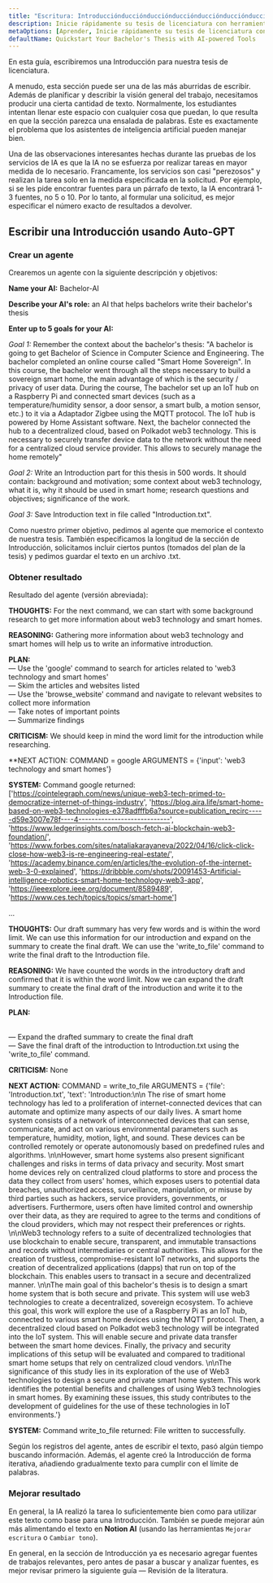 ```yaml
---
title: "Escritura: Introducciónducciónducciónducciónducciónducciónducción"
description: Inicie rápidamente su tesis de licenciatura con herramientas impulsadas por IA
metaOptions: [Aprender, Inicie rápidamente su tesis de licenciatura con herramientas impulsadas por IA]
defaultName: Quickstart Your Bachelor's Thesis with AI-powered Tools
---
```


<RoboAcademyText fWeight="500">
En esta guía, escribiremos una Introducción para nuestra tesis de licenciatura.
</RoboAcademyText>

A menudo, esta sección puede ser una de las más aburridas de escribir. Además de planificar y describir la visión general del trabajo, necesitamos producir una cierta cantidad de texto. Normalmente, los estudiantes intentan llenar este espacio con cualquier cosa que puedan, lo que resulta en que la sección parezca una ensalada de palabras. Este es exactamente el problema que los asistentes de inteligencia artificial pueden manejar bien.

Una de las observaciones interesantes hechas durante las pruebas de los servicios de IA es que la IA no se esfuerza por realizar tareas en mayor medida de lo necesario. Francamente, los servicios son casi "perezosos" y realizan la tarea solo en la medida especificada en la solicitud. Por ejemplo, si se les pide encontrar fuentes para un párrafo de texto, la IA encontrará 1-3 fuentes, no 5 o 10. Por lo tanto, al formular una solicitud, es mejor especificar el número exacto de resultados a devolver.

## Escribir una Introducción usando Auto-GPT

### Crear un agente

Crearemos un agente con la siguiente descripción y objetivos:

<RoboAcademyTerminal title="Auto-GPT Terminal">

**Name your AI:** Bachelor-AI

**Describe your AI's role:** an AI that helps bachelors write their bachelor's thesis

**Enter up to 5 goals for your AI:**

*Goal 1:* Remember the context about the bachelor's thesis: "A bachelor is going to get Bachelor of Science in Computer Science and Engineering. The bachelor completed an online course called "Smart Home Sovereign". In this course, the bachelor went through all the steps necessary to build a sovereign smart home, the main advantage of which is the security / privacy of user data. During the course, The bachelor set up an IoT hub on a Raspberry Pi and connected smart devices (such as a temperature/humidity sensor, a door sensor, a smart bulb, a motion sensor, etc.) to it via a Adaptador Zigbee using the MQTT protocol. The IoT hub is powered by Home Assistant software. Next, the bachelor connected the hub to a decentralized cloud, based on Polkadot web3 technology. This is necessary to securely transfer device data to the network without the need for a centralized cloud service provider. This allows to securely manage the home remotely"

*Goal 2:* Write an Introduction part for this thesis in 500 words. It should contain: background and motivation; some context about web3 technology, what it is, why it should be used in smart home; research questions and objectives; significance of the work.

*Goal 3:* Save Introduction text in file called "Introduction.txt".

</RoboAcademyTerminal>

Como nuestro primer objetivo, pedimos al agente que memorice el contexto de nuestra tesis. También especificamos la longitud de la sección de Introducción, solicitamos incluir ciertos puntos (tomados del plan de la tesis) y pedimos guardar el texto en un archivo .txt.

### Obtener resultado

Resultado del agente (versión abreviada):

<RoboAcademyTerminal title="AutoGPT">

**THOUGHTS:**  For the next command, we can start with some background research to get more information about web3 technology and smart homes.

**REASONING:**  Gathering more information about web3 technology and smart homes will help us to write an informative introduction.

**PLAN:** 
<br/>&mdash;  Use the 'google' command to search for articles related to 'web3 technology and smart homes'
<br/>&mdash;  Skim the articles and websites listed
<br/>&mdash;  Use the 'browse_website' command and navigate to relevant websites to collect more information
<br/>&mdash;  Take notes of important points
<br/>&mdash;  Summarize findings

**CRITICISM:**  We should keep in mind the word limit for the introduction while researching.

**NEXT ACTION:  COMMAND = google ARGUMENTS = {'input': 'web3 technology and smart homes'}

**SYSTEM:**  Command google returned: ['https://cointelegraph.com/news/unique-web3-tech-primed-to-democratize-internet-of-things-industry', 'https://blog.aira.life/smart-home-based-on-web3-technologies-e378adfffb6a?source=publication_recirc-----d59e3007e78f----4----------------------------', 'https://www.ledgerinsights.com/bosch-fetch-ai-blockchain-web3-foundation/', 'https://www.forbes.com/sites/nataliakarayaneva/2022/04/16/click-click-close-how-web3-is-re-engineering-real-estate/', 'https://academy.binance.com/en/articles/the-evolution-of-the-internet-web-3-0-explained', 'https://dribbble.com/shots/20091453-Artificial-intelligence-robotics-smart-home-technology-web3-app', 'https://ieeexplore.ieee.org/document/8589489', 'https://www.ces.tech/topics/topics/smart-home']

...

**THOUGHTS:**  Our draft summary has very few words and is within the word limit. We can use this information for our introduction and expand on the summary to create the final draft. We can use the 'write_to_file' command to write the final draft to the Introduction file.

**REASONING:**  We have counted the words in the introductory draft and confirmed that it is within the word limit. Now we can expand the draft summary to create the final draft of the introduction and write it to the Introduction file.

**PLAN:**

<br/>&mdash;  Expand the drafted summary to create the final draft
<br/>&mdash;  Save the final draft of the introduction to Introduction.txt using the 'write_to_file' command.

**CRITICISM:**  None

**NEXT ACTION:**  COMMAND = write_to_file ARGUMENTS = {'file': 'Introduction.txt', 'text': 'Introduction:\\n\\n The rise of smart home technology has led to a proliferation of internet-connected devices that can automate and optimize many aspects of our daily lives. A smart home system consists of a network of interconnected devices that can sense, communicate, and act on various environmental parameters such as temperature, humidity, motion, light, and sound. These devices can be controlled remotely or operate autonomously based on predefined rules and algorithms. \\n\\nHowever, smart home systems also present significant challenges and risks in terms of data privacy and security. Most smart home devices rely on centralized cloud platforms to store and process the data they collect from users' homes, which exposes users to potential data breaches, unauthorized access, surveillance, manipulation, or misuse by third parties such as hackers, service providers, governments, or advertisers. Furthermore, users often have limited control and ownership over their data, as they are required to agree to the terms and conditions of the cloud providers, which may not respect their preferences or rights. \\n\\nWeb3 technology refers to a suite of decentralized technologies that use blockchain to enable secure, transparent, and immutable transactions and records without intermediaries or central authorities. This allows for the creation of trustless, compromise-resistant IoT networks, and supports the creation of decentralized applications (dapps) that run on top of the blockchain. This enables users to transact in a secure and decentralized manner. \\n\\nThe main goal of this bachelor's thesis is to design a smart home system that is both secure and private. This system will use web3 technologies to create a decentralized, sovereign ecosystem. To achieve this goal, this work will explore the use of a Raspberry Pi as an IoT hub, connected to various smart home devices using the MQTT protocol. Then, a decentralized cloud based on Polkadot web3 technology will be integrated into the IoT system. This will enable secure and private data transfer between the smart home devices. Finally, the privacy and security implications of this setup will be evaluated and compared to traditional smart home setups that rely on centralized cloud vendors. \\n\\nThe significance of this study lies in its exploration of the use of Web3 technologies to design a secure and private smart home system. This work identifies the potential benefits and challenges of using Web3 technologies in smart homes. By examining these issues, this study contributes to the development of guidelines for the use of these technologies in IoT environments.'}

**SYSTEM:**  Command write_to_file returned: File written to successfully.

</RoboAcademyTerminal>

Según los registros del agente, antes de escribir el texto, pasó algún tiempo buscando información. Además, el agente creó la Introducción de forma iterativa, añadiendo gradualmente texto para cumplir con el límite de palabras.

### Mejorar resultado

En general, la IA realizó la tarea lo suficientemente bien como para utilizar este texto como base para una Introducción. También se puede mejorar aún más alimentando el texto en **Notion AI** (usando las herramientas `Mejorar escritura` o `Cambiar tono`).

<RoboAcademyText>
En general, en la sección de Introducción ya es necesario agregar fuentes de trabajos relevantes, pero antes de pasar a buscar y analizar fuentes, es mejor revisar primero la siguiente guía — Revisión de la literatura.
</RoboAcademyText>